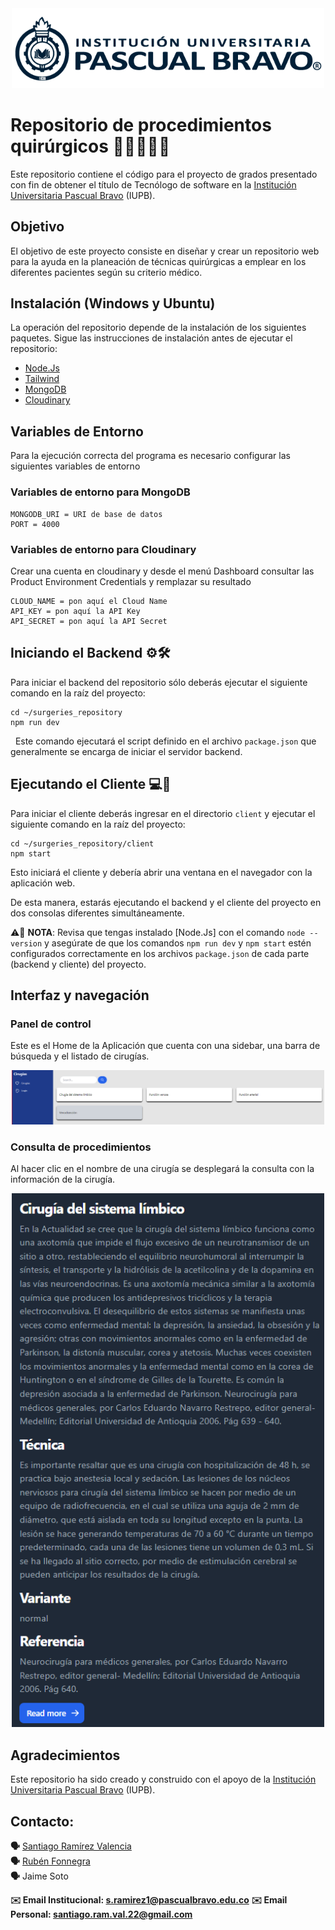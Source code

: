 

<center> <img src="Images/iupb_logo.png" width="500px"/> </center>

# Repositorio de procedimientos quirúrgicos 💉👨‍⚕️👩‍⚕️

Este repositorio contiene el código para el proyecto de grados presentado con fin de obtener el título de Tecnólogo de software en la [Institución Universitaria Pascual Bravo](https://pascualbravo.edu.co/) (IUPB).

## Objetivo

El objetivo de este proyecto consiste en diseñar y crear un repositorio web para la ayuda en la planeación de técnicas quirúrgicas a emplear en los diferentes pacientes según su criterio médico. 

## Instalación (Windows y Ubuntu)

La operación del repositorio depende de la instalación de los siguientes paquetes. Sigue las instrucciones de instalación antes de ejecutar el repositorio:  

 - [Node.Js](https://nodejs.org/es) 
 - [Tailwind](https://tailwindcss.com/)
 - [MongoDB](https://www.mongodb.com/)
 - [Cloudinary](https://cloudinary.com/)

## Variables de Entorno

Para la ejecución correcta del programa es necesario configurar las siguientes variables de entorno

### Variables de entorno para MongoDB

```
MONGODB_URI = URI de base de datos
PORT = 4000
```

### Variables de entorno para Cloudinary

Crear una cuenta en cloudinary y desde el menú Dashboard consultar las Product Environment Credentials y remplazar su resultado

```
CLOUD_NAME = pon aquí el Cloud Name
API_KEY = pon aquí la API Key
API_SECRET = pon aquí la API Secret
```

## Iniciando el Backend ⚙️🛠️

Para iniciar el backend del repositorio sólo deberás ejecutar el siguiente comando en la raíz del proyecto:

```
cd ~/surgeries_repository
npm run dev
```
 
Este comando ejecutará el script definido en el archivo ```package.json``` que generalmente se encarga de iniciar el servidor backend.


## Ejecutando el Cliente 💻📱

Para iniciar el cliente deberás ingresar en el directorio ```client``` y ejecutar el siguiente comando en la raíz del proyecto:

```
cd ~/surgeries_repository/client
npm start
```

Esto iniciará el cliente y debería abrir una ventana en el navegador con la aplicación web.

De esta manera, estarás ejecutando el backend y el cliente del proyecto en dos consolas diferentes simultáneamente.


⚠️📢 **NOTA**: Revisa que tengas instalado [Node.Js] con el comando ```node --version``` y asegúrate de que los comandos ```npm run dev``` y ```npm start``` estén configurados correctamente en los archivos ```package.json``` de cada parte (backend y cliente) del proyecto.

## Interfaz y navegación

### Panel de control

Este es el Home de la Aplicación que cuenta con una sidebar, una barra de búsqueda y el listado de cirugías.

<center> <img src="Images/Home.png" width="500px"/> </center>

### Consulta de procedimientos 

Al hacer clic en el nombre de una cirugía se desplegará la consulta con la información de la cirugía.

<center> <img src="Images/consulta.png" width="500px"/> </center>


## Agradecimientos

<!--
Pon aquí tu programa de pasantías con el que realizaste parte de tu trabajo. 
-->


Este repositorio ha sido creado y construido con el apoyo de la [Institución Universitaria Pascual Bravo](https://pascualbravo.edu.co/) (IUPB).


<!--
## Licencia


Este tema lo podemos tratar. Yo sugeriría CC-BY-NC 4.0, pero podemos mirarlo luego.
-->




## Contacto:

**🗣️** [Santiago Ramírez Valencia](https://github.com/SnNig1) \
**🗣️** [Rubén Fonnegra](https://github.com/rubenfonnegra) \
**🗣️** Jaime Soto


**✉️ Email Institucional: s.ramirez1@pascualbravo.edu.co**
**✉️ Email Personal: santiago.ram.val.22@gmail.com** 



